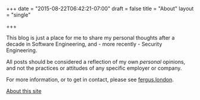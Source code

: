+++
date = "2015-08-22T06:42:21-07:00"
draft = false
title = "About"
layout = "single"

+++

This blog is just a place for me to share my personal thoughts after a decade in Software Engineering, and - more recently - Security Engineering.

All posts should be considered a reflection of my own _personal_ opinions, and not the practices or attitudes of any specific employer or company.

For more information, or to get in contact, please see [fergus.london](https://fergus.london).

[About this site](colophon/)
